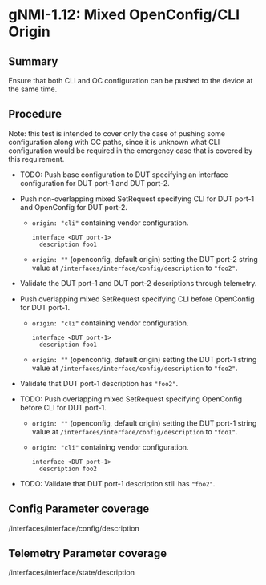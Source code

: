 # gNMI-1.12: Mixed OpenConfig/CLI Origin

## Summary

Ensure that both CLI and OC configuration can be pushed to the device at the
same time.

## Procedure

Note: this test is intended to cover only the case of pushing some configuration
along with OC paths, since it is unknown what CLI configuration would be
required in the emergency case that is covered by this requirement.

*   TODO: Push base configuration to DUT specifying an interface configuration
    for DUT port-1 and DUT port-2.

*   Push non-overlapping mixed SetRequest specifying CLI for DUT port-1 and
    OpenConfig for DUT port-2.

    *   `origin: "cli"` containing vendor configuration.

        ~~~
        interface <DUT port-1>
          description foo1
        ~~~

    *   `origin: ""` (openconfig, default origin) setting the DUT port-2
        string value at `/interfaces/interface/config/description` to `"foo2"`.

*   Validate the DUT port-1 and DUT port-2 descriptions through telemetry.

*   Push overlapping mixed SetRequest specifying CLI before OpenConfig for
    DUT port-1.

    *   `origin: "cli"` containing vendor configuration.

        ~~~
        interface <DUT port-1>
          description foo1
        ~~~

    *   `origin: ""` (openconfig, default origin) setting the DUT port-1
        string value at `/interfaces/interface/config/description` to `"foo2"`.

*   Validate that DUT port-1 description has `"foo2"`.

*   TODO: Push overlapping mixed SetRequest specifying OpenConfig before CLI for
    DUT port-1.

    *   `origin: ""` (openconfig, default origin) setting the DUT port-1
        string value at `/interfaces/interface/config/description` to `"foo1"`.

    *   `origin: "cli"` containing vendor configuration.

        ~~~
        interface <DUT port-1>
          description foo2
        ~~~

*   TODO: Validate that DUT port-1 description still has `"foo2"`.

## Config Parameter coverage

/interfaces/interface/config/description

## Telemetry Parameter coverage

/interfaces/interface/state/description
